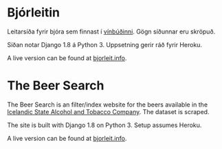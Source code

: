 # Bjórleitin

Leitarsíða fyrir bjóra sem finnast í [vínbúðinni](http://www.vinbudin.is/).
Gögn síðunnar eru skröpuð.

Síðan notar Django 1.8 á Python 3. Uppsetning gerir ráð fyrir Heroku.

A live version can be found at [bjorleit.info](http://bjorleit.info/).

# The Beer Search

The Beer Search is an filter/index website for the beers available in the [Icelandic State Alcohol and Tobacco Company](http://www.vinbudin.is/). The dataset is scraped.

The site is built with Django 1.8 on Python 3. Setup assumes Heroku.

A live version can be found at [bjorleit.info](http://bjorleit.info/).